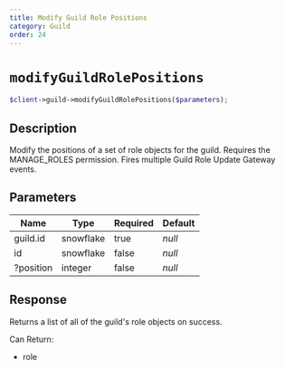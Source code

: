 ```yaml
---
title: Modify Guild Role Positions
category: Guild
order: 24
---
```


# `modifyGuildRolePositions`

```php
$client->guild->modifyGuildRolePositions($parameters);
```

## Description

Modify the positions of a set of role objects for the guild. Requires the MANAGE_ROLES permission.  Fires multiple Guild Role Update Gateway events.

## Parameters


Name | Type | Required | Default
--- | --- | --- | ---
guild.id | snowflake | true | *null*
id | snowflake | false | *null*
?position | integer | false | *null*

## Response

Returns a list of all of the guild&#039;s role objects on success.

Can Return:

* role
